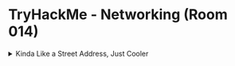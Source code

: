 #  TryHackMe - Networking (Room 014)

<details><summary>Kinda Like a Street Address, Just Cooler</summary>
<p>

![](/Networking/images/ip.png)

In a manner similiar to streets and homes, computers and their respective communication networks must have a way to address their "mail"

A starting reference guide for IP addresses is as follows

![](/Networking/images/ref.png)
